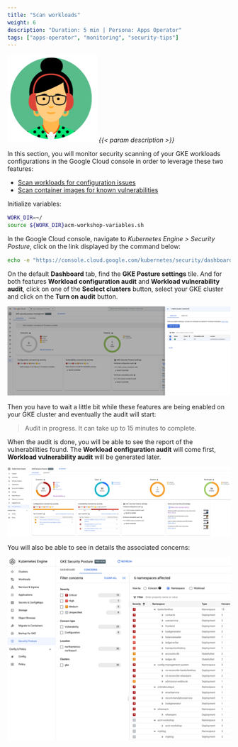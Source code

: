 ```yaml
---
title: "Scan workloads"
weight: 6
description: "Duration: 5 min | Persona: Apps Operator"
tags: ["apps-operator", "monitoring", "security-tips"]
---
```

![Apps Operator](/images/apps-operator.png)
_{{< param description >}}_

In this section, you will monitor security scanning of your GKE workloads configurations in the Google Cloud console in order to leverage these two features:
- [Scan workloads for configuration issues](https://cloud.google.com/kubernetes-engine/docs/how-to/protect-workload-configuration)
- [Scan container images for known vulnerabilities](https://cloud.google.com/kubernetes-engine/docs/how-to/security-posture-vulnerability-scanning)

Initialize variables:
```Bash
WORK_DIR=~/
source ${WORK_DIR}acm-workshop-variables.sh
```

In the Google Cloud console, navigate to _Kubernetes Engine > Security Posture_, click on the link displayed by the command below:
```Bash
echo -e "https://console.cloud.google.com/kubernetes/security/dashboard?project=${TENANT_PROJECT_ID}"
```

On the default **Dashboard** tab, find the **GKE Posture settings** tile. And for both features **Workload configuration audit** and **Workload vulnerability audit**, click on one of the **Seclect clusters** button, select your GKE cluster and click on the **Turn on audit** button.

![Enable GKE Security Posture](/images/gke-security-posture-enablement.png)

Then you have to wait a little bit while these features are being enabled on your GKE cluster and eventually the audit will start:

> Audit in progress. It can take up to 15 minutes to complete.

When the audit is done, you will be able to see the report of the vulnerabilities found. The **Workload configuration audit** will come first, **Workload vulnerability audit** will be generated later. 

![GKE Security Posture report](/images/gke-security-posture-report.png)

You will also be able to see in details the associated concerns:

![GKE Security Posture concerns](/images/gke-security-posture-concerns.png)